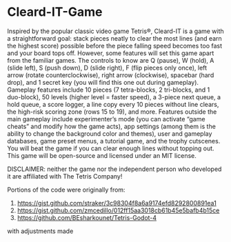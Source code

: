 # Cleard-IT-Game
Inspired by the popular classic video game Tetris®, Cleard-IT is a game with a straightforward goal: stack pieces neatly to clear the 
most lines (and earn the highest score) possible before the piece falling speed becomes too fast and your board tops off. However, some 
features will set this game apart from the familiar games. The controls to know are Q (pause), W (hold), A (slide left), S (push down), D (slide 
right), F (flip pieces only once), left arrow (rotate counterclockwise), right arrow (clockwise), spacebar (hard drop), and 1 secret key
(you will find this one out during gameplay). Gameplay features include 10 pieces (7 tetra-blocks, 2 tri-blocks, and 1 duo-block), 50 levels
(higher level = faster speed), a 3-piece next queue, a hold queue, a score logger, a line copy every 10 pieces without line clears,
the high-risk scoring zone (rows 15 to 19), and more. Features outside the main gameplay include experimenter’s mode (you can activate
“game cheats” and modify how the game acts), app settings (among them is the ability to change the background color and themes),
user and gameplay databases, game preset menus, a tutorial game, and the trophy cutscenes. You will beat the game if you can clear
enough lines without topping out. This game will be open-source and licensed under an MIT license.

DISCLAIMER: neither the game nor the independent person who developed it are affiliated with The Tetris Company!

Portions of the code were originally from:
  1. https://gist.github.com/straker/3c98304f8a6a9174efd8292800891ea1
  2. https://gist.github.com/zmcedillo/012ff15aa3018cb61b45e5bafb4b15ce
  3. https://github.com/BEsharkounet/Tetris-Godot-4

with adjustments made
